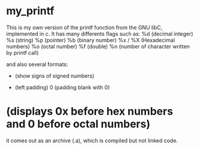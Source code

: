# my_printf
This is my own version of the printf function from the GNU libC, implemented in c.
It has many differents flags such as:
%d (decimal integer)
%s (string)
%p (pointer)
%b (binary number)
%x / %X (Hexadecimal numbers)
%o (octal number)
%f (double)
%n (number of character written by printf call)

and also several formats:
+ (show signs of signed numbers)
- (left padding)
0 (padding blank with 0)
# (displays 0x before hex numbers and 0 before octal numbers)

it comes out as an archive (.a), which is compiled but not linked code. 
